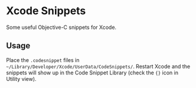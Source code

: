 # Xcode Snippets

Some useful Objective-C snippets for Xcode.

## Usage

Place the `.codesnippet` files in `~/Library/Developer/Xcode/UserData/CodeSnippets/`. Restart Xcode and the snippets will show up in the Code Snippet Library (check the `{}` icon in Utility view).

